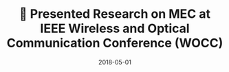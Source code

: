 ---
title: 🎉 Presented Research on MEC at IEEE Wireless and Optical Communication Conference (WOCC)
summary: "<div style='text-align: justify;'>Excited to give a presentation at the 2018 IEEE Wireless and Optical Communication Conference (WOCC) on our work titled “Task Offloading and Resource Allocation in Mobile-Edge Computing Systems.”</div>"
date: 2018-05-01
tags:
  - IEEE WOCC Presentation
  - Markdown
url_pdf: uploads/kan-wocc-2018
links:
  - icon: link
    icon_pack: fas
    name: WOCC Talk
    url: https://dexterkan.github.io/event/wocc/
---